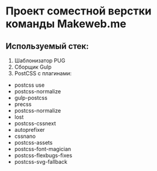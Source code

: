 # Проект соместной верстки команды Makeweb.me
## Используемый стек:

1. Шаблонизатор PUG
2. Сборщик Gulp
3. PostCSS c плагинами:
* postcss use
* postcss-normalize 
* gulp-postcss
* precss
* postcss-normalize
* lost
* postcss-cssnext
* autoprefixer
* cssnano
* postcss-assets
* postcss-font-magician
* postcss-flexbugs-fixes
* postcss-svg-fallback